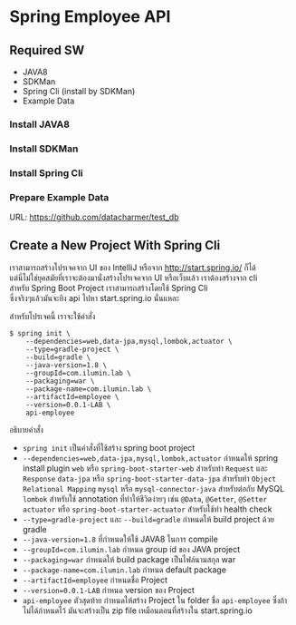 # Spring Employee API 

## Required SW
- JAVA8
- SDKMan
- Spring Cli (install by SDKMan)
- Example Data 

### Install JAVA8

### Install SDKMan

### Install Spring Cli

### Prepare Example Data 
URL: https://github.com/datacharmer/test_db  

## Create a New Project With Spring Cli
เราสามารถสร้างโปรเจคจาก UI ของ IntelliJ หรือจาก http://start.spring.io/ ก็ได้  
แต่นี่ไม่ใช่ยุคสมัยที่เราจะต้องมานั่งสร้างโปรเจคจาก UI หรือเว็บแล้ว เราต้องสร้างจาก cli  
สำหรับ Spring Boot Project เราสามารถสร้างโดยใช้ Spring Cli   
ซึ่งจริงๆแล้วมันจะยิง api ไปหา start.spring.io นั่นแหละ   

สำหรับโปรเจคนี้ เราจะใช้คำสั่ง

    $ spring init \
        --dependencies=web,data-jpa,mysql,lombok,actuator \
        --type=gradle-project \
      	--build=gradle \
      	--java-version=1.8 \
      	--groupId=com.ilumin.lab \
      	--packaging=war \
      	--package-name=com.ilumin.lab \
      	--artifactId=employee \
      	--version=0.0.1-LAB \
      	api-employee
      	
อธิบายคำสั่ง

- `spring init` เป็นคำสั่งที่ใช้สร้าง spring boot project
- `--dependencies=web,data-jpa,mysql,lombok,actuator` กำหนดให้ spring install plugin 
  `web` หรือ `spring-boot-starter-web` สำหรับทำ `Request` และ `Response`
  `data-jpa` หรือ `spring-boot-starter-data-jpa` สำหรับทำ `Object Relational Mapping`
  `mysql` หรือ `mysql-connector-java` สำหรับต่อกับ MySQL
  `lombok` สำหรับใช้ annotation ที่ทำให้ชีวิตง่ายๆ เช่น `@Data`, `@Getter`, `@Setter` 
  `actuator` หรือ `spring-boot-starter-actuator` สำหรับใช้ทำ health check
- `--type=gradle-project` และ `--build=gradle` กำหนดให้ build project ด้วย gradle
- `--java-version=1.8` ที่กำหนดให้ใช้ JAVA8 ในการ compile
- `--groupId=com.ilumin.lab` กำหนด group id ของ JAVA project
- `--packaging=war` กำหนดให้ build package เป็นไฟล์นามสกุล war
- `--package-name=com.ilumin.lab` กำหนด default package
- `--artifactId=employee` กำหนดชื่อ Project
- `--version=0.0.1-LAB` กำหนด version ของ Project 
- `api-employee` ตัวสุดท้าย กำหนดให้สร้าง Project ใน folder ชื่อ `api-employee` 
  ซึ่งถ้าไม่ได้กำหนดไว้ มันจะสร้างเป็น zip file เหมือนตอนที่สร้างใน start.spring.io
  
